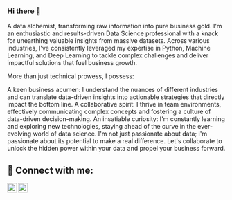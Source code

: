 ### Hi there 👋

A data alchemist, transforming raw information into pure business gold. I'm an enthusiastic and results-driven Data Science professional with a knack for unearthing valuable insights from massive datasets. Across various industries, I've consistently leveraged my expertise in Python, Machine Learning, and Deep Learning to tackle complex challenges and deliver impactful solutions that fuel business growth.

 More than just technical prowess, I possess:

A keen business acumen: I understand the nuances of different industries and can translate data-driven insights into actionable strategies that directly impact the bottom line.
A collaborative spirit: I thrive in team environments, effectively communicating complex concepts and fostering a culture of data-driven decision-making.
An insatiable curiosity: I'm constantly learning and exploring new technologies, staying ahead of the curve in the ever-evolving world of data science.
 I'm not just passionate about data; I'm passionate about its potential to make a real difference. Let's collaborate to unlock the hidden power within your data and propel your business forward.

 <h2> 🤳 Connect with me:</h2>


[<img align="left" alt="AayushSahare | LinkedIn" width="22px" src="https://cdn.jsdelivr.net/npm/simple-icons@v3/icons/linkedin.svg" />][linkedin]
[<img align="left" alt="AayushSahare| Instagram" width="22px" src="https://cdn.jsdelivr.net/npm/simple-icons@v3/icons/instagram.svg" />][instagram]




[instagram]: https://www.instagram.com/aayush_sahare_9599/
[linkedin]: https://linkedin.com/in/aayushsahare9
